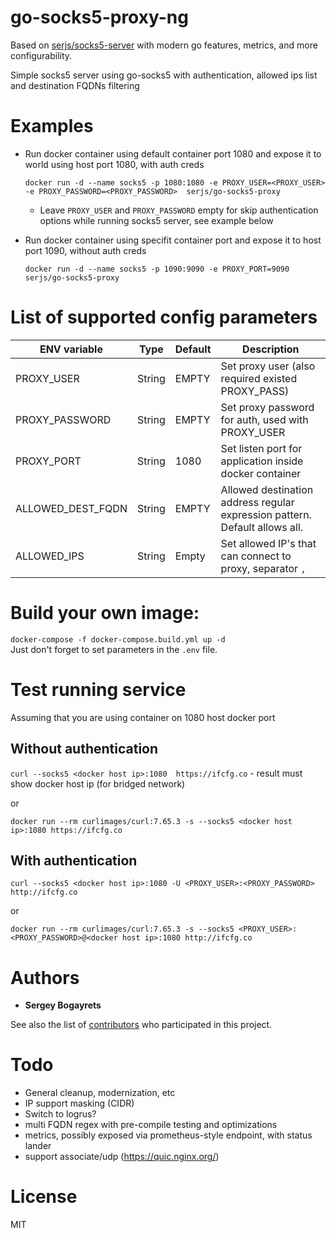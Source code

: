 # go-socks5-proxy-ng

Based on [serjs/socks5-server](https://github.com/serjs/socks5-server) with modern go features, metrics, and more configurability.

Simple socks5 server using go-socks5 with authentication, allowed ips list and destination FQDNs filtering

# Examples

- Run docker container using default container port 1080 and expose it to world using host port 1080, with auth creds

    ```docker run -d --name socks5 -p 1080:1080 -e PROXY_USER=<PROXY_USER> -e PROXY_PASSWORD=<PROXY_PASSWORD>  serjs/go-socks5-proxy```

    - Leave `PROXY_USER` and `PROXY_PASSWORD` empty for skip authentication options while running socks5 server, see example below

- Run docker container using specifit container port and expose it to host port 1090, without auth creds

    ```docker run -d --name socks5 -p 1090:9090 -e PROXY_PORT=9090 serjs/go-socks5-proxy```

# List of supported config parameters

|ENV variable|Type|Default|Description|
|------------|----|-------|-----------|
|PROXY_USER|String|EMPTY|Set proxy user (also required existed PROXY_PASS)|
|PROXY_PASSWORD|String|EMPTY|Set proxy password for auth, used with PROXY_USER|
|PROXY_PORT|String|1080|Set listen port for application inside docker container|
|ALLOWED_DEST_FQDN|String|EMPTY|Allowed destination address regular expression pattern. Default allows all.|
|ALLOWED_IPS|String|Empty|Set allowed IP's that can connect to proxy, separator `,`|


# Build your own image:
`docker-compose -f docker-compose.build.yml up -d`\
Just don't forget to set parameters in the `.env` file.

# Test running service

Assuming that you are using container on 1080 host docker port

## Without authentication

```curl --socks5 <docker host ip>:1080  https://ifcfg.co``` - result must show docker host ip (for bridged network)

or

```docker run --rm curlimages/curl:7.65.3 -s --socks5 <docker host ip>:1080 https://ifcfg.co```

## With authentication

```curl --socks5 <docker host ip>:1080 -U <PROXY_USER>:<PROXY_PASSWORD> http://ifcfg.co```

or

```docker run --rm curlimages/curl:7.65.3 -s --socks5 <PROXY_USER>:<PROXY_PASSWORD>@<docker host ip>:1080 http://ifcfg.co```

# Authors

* **Sergey Bogayrets**

See also the list of [contributors](https://github.com/serjs/socks5-server/graphs/contributors) who participated in this project.

# Todo

- General cleanup, modernization, etc
- IP support masking (CIDR)
- Switch to logrus?
- multi FQDN regex with pre-compile testing and optimizations
- metrics, possibly exposed via prometheus-style endpoint, with status lander
- support associate/udp (https://quic.nginx.org/)

# License
MIT